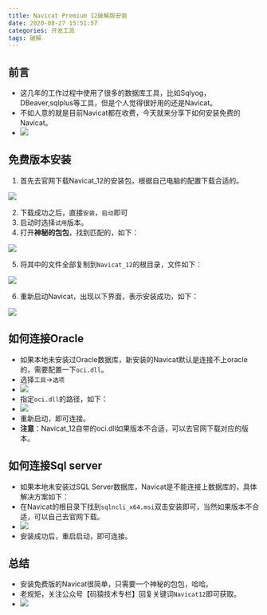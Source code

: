 ```yaml
---
title: Navicat Premium 12破解版安装
date: 2020-08-27 15:51:57
categories: 开发工具
tags: 破解
---
```


## 前言

- 这几年的工作过程中使用了很多的数据库工具，比如Sqlyog，DBeaver,sqlplus等工具，但是个人觉得很好用的还是Navicat。
- 不如人意的就是目前Navicat都在收费，今天就来分享下如何安装免费的Navicat。
- ![](https://gitee.com/chenjiabing666/Blog-file/raw/master/Mybatis-Log-plugin/6.jpg)



## 免费版本安装

1. 首先去官网下载Navicat_12的安装包，根据自己电脑的配置下载合适的。

![](https://gitee.com/chenjiabing666/Blog-file/raw/master/navicat12/1.png)

2. 下载成功之后，直接`安装`，`启动`即可
3. 启动时选择`试用`版本。
4. 打开**神秘的包包**，找到匹配的，如下：

![](https://gitee.com/chenjiabing666/Blog-file/raw/master/navicat12/2.png)

5. 将其中的文件全部复制到`Navicat_12`的根目录，文件如下：

![](https://gitee.com/chenjiabing666/Blog-file/raw/master/navicat12/3.png)

6. 重新启动Navicat，出现以下界面，表示安装成功，如下：

![](https://gitee.com/chenjiabing666/Blog-file/raw/master/navicat12/4.png)



## 如何连接Oracle

- 如果本地未安装过Oracle数据库，新安装的Navicat默认是连接不上oracle的，需要配置一下`oci.dll`。
- 选择`工具`->`选项`
- ![](https://images2018.cnblogs.com/blog/1023171/201808/1023171-20180819144807854-2077107245.png)
- 指定`oci.dll`的路径，如下：
- ![](https://images2018.cnblogs.com/blog/1023171/201808/1023171-20180819144833188-1560669113.png)
- 重新启动，即可连接。
- **注意**：Navicat_12自带的oci.dll如果版本不合适，可以去官网下载对应的版本。

## 如何连接Sql server

- 如果本地未安装过SQL Server数据库，Navicat是不能连接上数据库的，具体解决方案如下：
- 在Navicat的根目录下找到`sqlncli_x64.msi`双击安装即可，当然如果版本不合适，可以自己去官网下载。
- ![](https://gitee.com/chenjiabing666/Blog-file/raw/master/navicat12/5.png)
- 安装成功后，重启启动，即可连接。

## 总结

- 安装免费版的Navicat很简单，只需要一个神秘的包包，哈哈。
- 老规矩，关注公众号【码猿技术专栏】回复关键词`Navicat12`即可获取。
- ![](https://gitee.com/chenjiabing666/Blog-file/raw/master/%E4%B8%83%E7%A7%92%E7%BC%96%E7%A8%8B.jpg)

